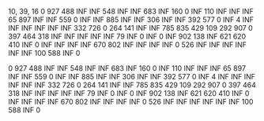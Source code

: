 10, 39, 16
  0 927 488 INF INF 548 INF INF 683 INF 
160   0 INF 110 INF INF INF  65 897 INF 
INF 559   0 INF INF 885 INF INF 306 INF 
INF 392 577   0 INF   4 INF INF INF INF 
INF INF 332 726   0 264 141 INF INF 785 
835 429 109 292 907   0 397 464 318 INF 
INF INF INF INF  79 INF   0 INF   0 INF 
902 138 INF 621 620 410 INF   0 INF INF 
INF INF 670 802 INF INF INF INF   0 526 
INF INF INF INF INF INF 100 588 INF   0 

  0 927 488 INF INF 548 INF INF 683 INF 
160   0 INF 110 INF INF INF  65 897 INF 
INF 559   0 INF INF 885 INF INF 306 INF 
INF 392 577   0 INF   4 INF INF INF INF 
INF INF 332 726   0 264 141 INF INF 785 
835 429 109 292 907   0 397 464 318 INF 
INF INF INF INF  79 INF   0 INF   0 INF 
902 138 INF 621 620 410 INF   0 INF INF 
INF INF 670 802 INF INF INF INF   0 526 
INF INF INF INF INF INF 100 588 INF   0 

